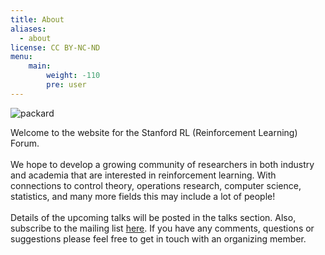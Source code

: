 ```yaml
---
title: About
aliases:
  - about
license: CC BY-NC-ND
menu:
    main:
        weight: -110
        pre: user
---
```

<div class="imgbox">
    <img src="/media/packard.jpeg" alt="packard" class="round">
</div>
<p>
    Welcome to the website for the Stanford RL (Reinforcement Learning) Forum.<br>
    <br>
    We hope to develop a growing community of researchers in both industry and academia that are interested in reinforcement learning. With connections to control theory, operations research, computer science, statistics, and many more fields this may include a lot of people! <br>
    <br>
    Details of the upcoming talks will be posted in the talks section. Also, subscribe to the mailing list <a href="https://mailman.stanford.edu/mailman/listinfo/rl-forum-announcement" target="_blank" rel="noopener noreferrer">here</a>. If you have any comments, questions or suggestions please feel free to get in touch with an organizing member.<br>
</p>